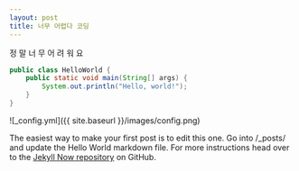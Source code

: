 ```yaml
---
layout: post
title: 너무 어렵다 코딩
---
```


정
말
너
무
어
려
워
요

```java
public class HelloWorld {
    public static void main(String[] args) {
        System.out.println("Hello, world!");
    }
}
```

![_config.yml]({{ site.baseurl }}/images/config.png)

The easiest way to make your first post is to edit this one. Go into /\_posts/ and update the Hello World markdown file. For more instructions head over to the [Jekyll Now repository](https://github.com/barryclark/jekyll-now) on GitHub.
